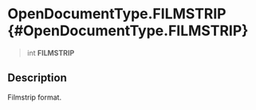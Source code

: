 OpenDocumentType.FILMSTRIP {#OpenDocumentType.FILMSTRIP}
==========================

> int **FILMSTRIP**

Description
-----------

Filmstrip format.
